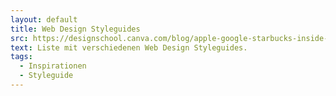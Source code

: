 ```yaml
---
layout: default
title: Web Design Styleguides
src: https://designschool.canva.com/blog/apple-google-starbucks-inside-the-web-design-style-guides-of-10-famous-companies/
text: Liste mit verschiedenen Web Design Styleguides.
tags:
  - Inspirationen
  - Styleguide
---
```


